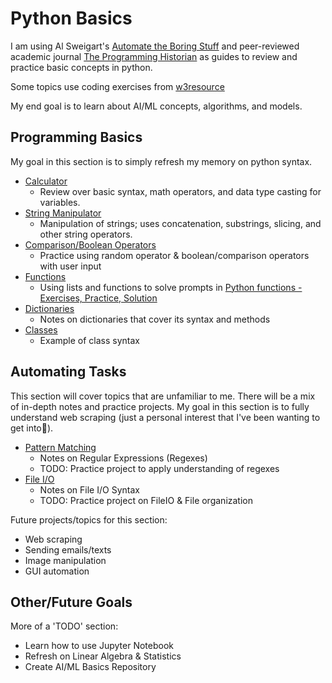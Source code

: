 # Python Basics
I am using Al Sweigart's [Automate the Boring Stuff](https://automatetheboringstuff.com/#toc) and peer-reviewed academic journal [The Programming Historian](http://programminghistorian.org/en/lessons/) as guides to review and practice basic concepts in python.

Some topics use coding exercises from [w3resource](https://www.w3resource.com/python/python-tutorial.php)

My end goal is to learn about AI/ML concepts, algorithms, and models.

## Programming Basics
My goal in this section is to simply refresh my memory on python syntax.

* [Calculator](https://github.com/allysonvasquez/Python-Basics/blob/master/1-Programming%20Basics/Calculator.py)
  - Review over basic syntax, math operators, and data type casting for variables.
* [String Manipulator](https://github.com/allysonvasquez/Python-Basics/blob/master/1-Programming%20Basics/StringManipulation.py)
  - Manipulation of strings; uses concatenation, substrings, slicing, and other string operators.
* [Comparison/Boolean Operators](https://github.com/allysonvasquez/Python-Basics/blob/master/1-Programming%20Basics/Comparison.py)
  - Practice using random operator & boolean/comparison operators with user input
* [Functions](https://github.com/allysonvasquez/Python-Basics/blob/master/1-Programming%20Basics/FunctionPractice.py)
  - Using lists and functions to solve prompts in [Python functions - Exercises, Practice, Solution](https://www.w3resource.com/python-exercises/python-functions-exercises.php)
* [Dictionaries](https://github.com/allysonvasquez/Python-Basics/blob/master/1-Programming%20Basics/Classes.py)
  - Notes on dictionaries that cover its syntax and methods
* [Classes](https://github.com/allysonvasquez/Python-Basics/blob/master/1-Programming%20Basics/Classes.py)
  - Example of class syntax

## Automating Tasks
This section will cover topics that are unfamiliar to me. There will be a mix of in-depth notes and practice projects.
My goal in this section is to fully understand web scraping (just a personal interest that I've been wanting to get into🥺).

* [Pattern Matching](Python-Basics/2-Automating-Tasks/Regexes.py)
  - Notes on Regular Expressions (Regexes)
  - TODO: Practice project to apply understanding of regexes
* [File I/O](https://github.com/allysonvasquez/Python-Basics/blob/master/2-Automating%20Tasks/FileIO.py)
  - Notes on File I/O Syntax
  - TODO: Practice project on FileIO & File organization

Future projects/topics for this section:
- Web scraping
- Sending emails/texts
- Image manipulation
- GUI automation

## Other/Future Goals
More of a 'TODO' section:
- Learn how to use Jupyter Notebook
- Refresh on Linear Algebra & Statistics
- Create AI/ML Basics Repository
